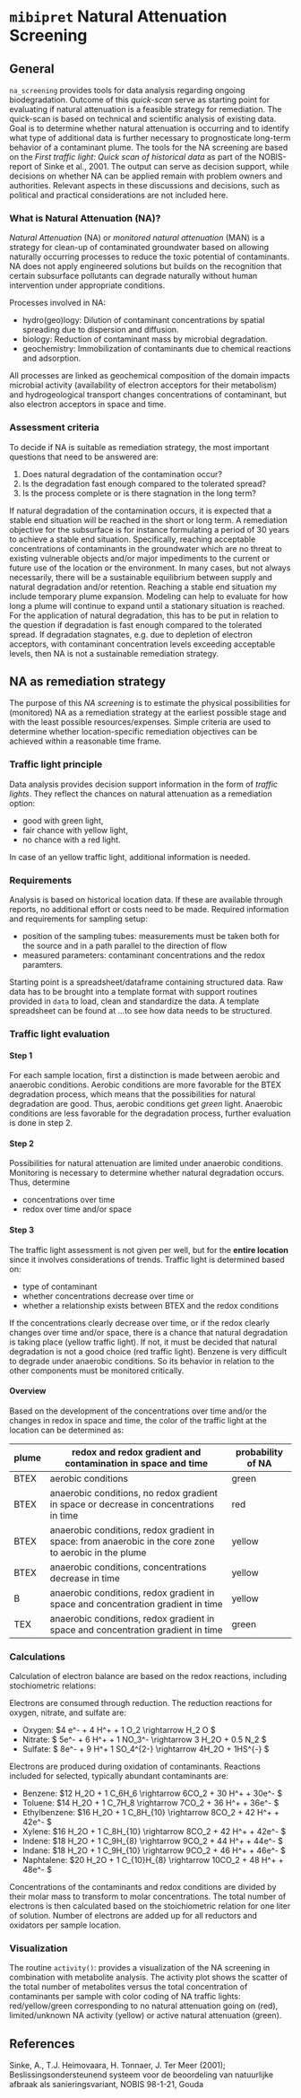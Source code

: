 # `mibipret` Natural Attenuation Screening

## General

`na_screening` provides tools for data analysis regarding ongoing biodegradation. Outcome of this *quick-scan* serve as starting point for evaluating if natural attenuation is a feasible strategy for remediation. The quick-scan is based on technical and scientific analysis of existing data. Goal is to determine whether natural attenuation is occurring and to identify what type of additional data is further necessary to prognosticate long-term behavior of a contaminant plume. The tools for the NA screening are based on the *First traffic light: Quick scan of historical data* as part of the NOBIS-report of Sinke et al., 2001. The output can serve as decision support, while decisions on whether NA can be applied remain with problem owners and authorities. Relevant aspects in these discussions and decisions, such as political and practical considerations are not included here.


### What is Natural Attenuation (NA)?

*Natural Attenuation* (NA) or *monitored natural attenuation* (MAN) is a strategy for clean-up of contaminated groundwater based on allowing naturally occurring processes to reduce the toxic potential of contaminants. NA does not apply engineered solutions but builds on the recognition that certain subsurface pollutants can degrade naturally without
human intervention under appropriate conditions.

Processes involved in NA:

* hydro(geo)logy: Dilution of contaminant concentrations by spatial spreading due to dispersion and diffusion.
* biology: Reduction of contaminant mass by microbial degradation. 
* geochemistry: Immobilization of contaminants due to chemical reactions and adsorption.

All processes are linked as geochemical composition of the domain impacts microbial activity (availability of electron acceptors for their metabolism) and hydrogeological transport changes concentrations of contaminant, but also electron acceptors in space and time. 

### Assessment criteria
To decide if NA is suitable as remediation strategy, the most important questions that need to be answered are:

1. Does natural degradation of the contamination occur?
2. Is the degradation fast enough compared to the tolerated spread?
3. Is the process complete or is there stagnation in the long term?

If natural degradation of the contamination occurs, it is expected that a stable end situation will be reached in the short or long term. A remediation objective for the subsurface is for instance formulating a period of 30 years to achieve a stable end situation. Specifically, reaching acceptable concentrations of contaminants in the groundwater which are no threat to existing vulnerable objects and/or major impediments to the current or future use of the location or the environment. In many cases, but not always necessarily, there will be a sustainable equilibrium between supply and natural degradation and/or retention. Reaching a stable end situation my include temporary plume expansion. Modeling can help to evaluate for how long a plume will continue to expand until a stationary situation is reached. For the application of natural degradation, this has to be put in relation to the question if degradation is fast enough compared to the tolerated spread. If degradation stagnates, e.g. due to depletion of electron acceptors, with contaminant concentration levels exceeding acceptable levels, then NA is not a sustainable remediation strategy. 

## NA as remediation strategy


The purpose of this *NA screening* is to estimate the physical possibilities for (monitored) NA as a remediation strategy at the earliest possible stage and with the least possible resources/expenses. Simple criteria are used to determine whether location-specific remediation objectives can be achieved within a reasonable time frame.

### Traffic light principle

Data analysis provides decision support information in the form of *traffic lights*. They reflect the chances on natural attenuation as a remediation option: 

* good with green light, 
* fair chance with yellow light, 
* no chance with a red light. 

In case of an yellow traffic light, additional information is needed.

### Requirements

Analysis is based on historical location data. If these are available through reports, no additional effort or costs need to be made. Required information and requirements for sampling setup:

* position of the sampling tubes: measurements must be taken both for the source and in a path parallel to the direction of flow
* measured parameters: contaminant concentrations and the redox paramters.

Starting point is a spreadsheet/dataframe containing structured data. Raw data has to be brought into a template format with support routines provided in `data` to load, clean and standardize the data.
A template spreadsheet can be found at ...to see how data needs to be structured.


### Traffic light evaluation

#### Step 1
For each sample location, first a distinction is made between aerobic and anaerobic conditions. Aerobic conditions are more favorable for the BTEX degradation process, which means that the possibilities for natural degradation are good. Thus, aerobic conditions get *green* light. Anaerobic conditions are less favorable for the degradation process, further evaluation is done in step 2.


#### Step 2
Possibilities for natural attenuation are limited under anaerobic conditions. Monitoring is necessary to determine whether natural degradation occurs. Thus, determine
* concentrations over time 
* redox over time and/or space

#### Step 3

The traffic light assessment is not given per well, but for the **entire location** since it involves considerations of trends. 
Traffic light is determined based on:
* type of contaminant
* whether concentrations decrease over time or 
* whether a relationship exists between BTEX and the redox conditions

If the concentrations clearly decrease over time, or if the redox clearly changes over time and/or space, there is a chance that natural degradation is taking place (yellow traffic light). 
If not, it must be decided that natural degradation is not a good choice (red traffic light). Benzene is very difficult to degrade under anaerobic conditions. So its behavior in relation to the other components must be monitored critically. 

#### Overview

Based on the development of the concentrations over time and/or the changes in redox in space and time, the color of the traffic light at the location can be determined as:

| plume | redox and redox gradient and contamination in space and time      |    probability of NA    |
| ------| ----------------------------------------------------------------- | ------------------------|
| BTEX  | aerobic conditions | green |
| BTEX  | anaerobic conditions, no redox gradient in space or decrease in concentrations in time | red |
| BTEX  | anaerobic conditions, redox gradient in space: from anaerobic in the core zone to aerobic in the plume | yellow |
| BTEX  | anaerobic conditions, concentrations decrease in time | yellow |
| B     | anaerobic conditions, redox gradient in space and concentration gradient in time | yellow |
| TEX   | anaerobic conditions, redox gradient in space and concentration gradient in time | green  |

### Calculations

Calculation of electron balance are based on the redox reactions, including stochiometric relations:

Electrons are consumed through reduction. The reduction reactions for oxygen,
nitrate, and sulfate are:

* Oxygen: $4 e^- + 4 H^+ + 1 O_2 \rightarrow  H_2 O $
* Nitrate: $ 5e^- + 6 H^+ + 1 NO_3^- \rightarrow 3 H_2O + 0.5 N_2 $
* Sulfate: $ 8e^- + 9 H^+ 1 SO_4^{2-} \rightarrow 4H_2O + 1HS^{-} $

Electrons are produced during oxidation of contaminants. Reactions included for selected, typically abundant contaminants are:

* Benzene: $12 H_2O + 1 C_6H_6  \rightarrow 6CO_2 + 30 H^+ + 30e^- $
* Toluene: $14 H_2O + 1 C_7H_8  \rightarrow 7CO_2 + 36 H^+ + 36e^- $
* Ethylbenzene: $16 H_2O + 1 C_8H_{10}  \rightarrow 8CO_2 + 42 H^+ + 42e^- $
* Xylene: $16 H_2O + 1 C_8H_{10}  \rightarrow 8CO_2 + 42 H^+ + 42e^- $
* Indene: $18 H_2O + 1 C_9H_{8}  \rightarrow 9CO_2 + 44 H^+ + 44e^- $
* Indane: $18 H_2O + 1 C_9H_{10}  \rightarrow 9CO_2 + 46 H^+ + 46e^- $
* Naphtalene: $20 H_2O + 1 C_{10}H_{8}  \rightarrow 10CO_2 + 48 H^+ + 48e^- $

Concentrations of the contaminants and redox conditions are divided by their molar mass to transform to molar concentrations.
The total number of electrons is then calculated based on the stoichiometric relation for one liter of solution. Number of electrons 
are added up for all reductors and oxidators per sample location.

### Visualization

The routine `activity()`: provides a visualization of the NA screening in combination with metabolite analysis. 
The activity plot shows the scatter of the total number of metabolites versus the total concentration of contaminants per sample with color
coding of NA traffic lights: red/yellow/green corresponding to no natural attenuation going on (red), limited/unknown NA activity (yellow) 
or active natural attenuation (green).

## References

Sinke, A., T.J. Heimovaara, H. Tonnaer, J. Ter Meer (2001); Beslissingsondersteunend systeem voor de beoordeling van natuurlijke afbraak als sanieringsvariant, NOBIS 98-1-21, Gouda

